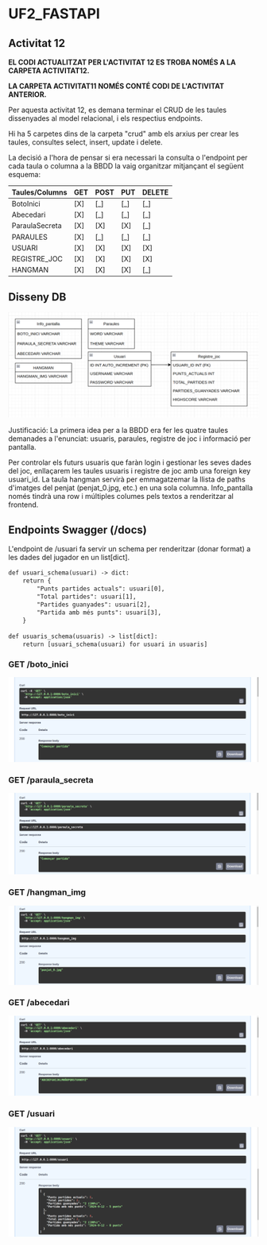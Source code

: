# UF2_FASTAPI
## Activitat 12
**EL CODI ACTUALITZAT PER L'ACTIVITAT 12 ES TROBA NOMÉS A LA CARPETA ACTIVITAT12.**

**LA CARPETA ACTIVITAT11 NOMÉS CONTÉ CODI DE L'ACTIVITAT ANTERIOR.**

Per aquesta activitat 12, es demana terminar el CRUD de les taules dissenyades al model relacional, i els respectius endpoints.

Hi ha 5 carpetes dins de la carpeta "crud" amb els arxius per crear les taules, consultes select, insert, update i delete.

La decisió a l'hora de pensar si era necessari la consulta o l'endpoint per cada taula o columna a la BBDD la vaig organitzar mitjançant el següent esquema:

| Taules/Columns | GET | POST | PUT | DELETE |
| --- | --- | --- | --- | --- |
| BotoInici | [X] | [_] | [_] | [_] |
| Abecedari | [X] | [_] | [_] | [_] |
| ParaulaSecreta | [X] | [X] | [X] | [_] |
| PARAULES | [X] | [_] | [_] | [_] |
| USUARI | [X] | [X] | [X] | [X] |
| REGISTRE_JOC | [X] | [X] | [X] | [X] |
| HANGMAN | [X] | [X] | [X] | [_] |

## Disseny DB
![cap1](cap1.png)

Justificació: La primera idea per a la BBDD era fer les quatre taules demanades a l'enunciat: usuaris, paraules, registre de joc i informació per pantalla.

Per controlar els futurs usuaris que faràn login i gestionar les seves dades del joc, enllaçarem les taules usuaris i registre de joc amb una foreign key usuari_id.
La taula hangman servirà per emmagatzemar la llista de paths d'imatges del penjat (penjat_0.jpg, etc.) en una sola columna.
Info_pantalla només tindrà una row i múltiples columes pels textos a renderitzar al frontend.

## Endpoints Swagger (/docs)
L'endpoint de /usuari fa servir un schema per renderitzar (donar format) a les dades del jugador en un list[dict].
```
def usuari_schema(usuari) -> dict:
    return {
        "Punts partides actuals": usuari[0],
        "Total partides": usuari[1],
        "Partides guanyades": usuari[2],
        "Partida amb més punts": usuari[3],
    }

def usuaris_schema(usuaris) -> list[dict]:
    return [usuari_schema(usuari) for usuari in usuaris]
```

### GET /boto_inici
![cap2](cap2.png)

### GET /paraula_secreta
![cap3](cap3.png)

### GET /hangman_img
![cap4](cap4.png)

### GET /abecedari
![cap5](cap5.png)

### GET /usuari
![cap6](cap6.png)
